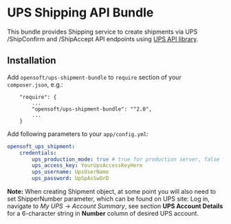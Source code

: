 UPS Shipping API Bundle
=======================

This bundle provides Shipping service to create shipments via UPS /ShipConfirm and /ShipAccept API endpoints using
[UPS API library](https://github.com/gabrielbull/php-ups-api).

Installation
------------

Add `opensoft/ups-shipment-bundle` to `require` section of your `composer.json`, e.g.:

```
    "require": {
        ...
        "opensoft/ups-shipment-bundle": "^2.0",
        ...
    }
```

Add following parameters to your `app/config.yml`:

```yml
opensoft_ups_shipment:
    credentials:
        ups_production_mode: true # true for production server, false for testing/integration server
        ups_access_key: YourUpsAccessKeyHere
        ups_username: UpsUserName
        ups_password: UpSpAsSwOrD
```

**Note:** When creating Shipment object, at some point you will also need to set ShipperNumber parameter, which can be
found on UPS site: Log in, navigate to *My UPS* -> *Account Summary*, see section **UPS Account Details** for a
6-character string in **Number** column of desired UPS account.
